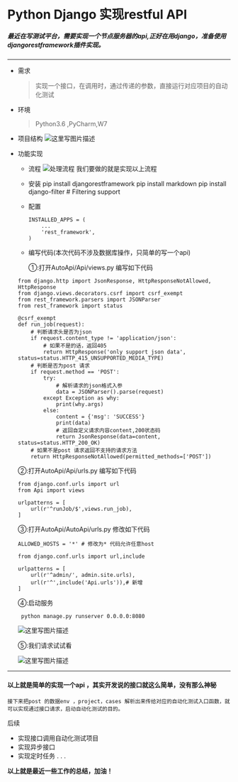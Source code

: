 # Python Django 实现restful API



##### 最近在写测试平台，需要实现一个节点服务器的api,正好在用django，准备使用djangorestframework插件实现。

* * *

* 需求

    > 实现一个接口，在调用时，通过传递的参数，直接运行对应项目的自动化测试

* 环境

    > Python3.6 ,PyCharm,W7

* 项目结构
    ![这里写图片描述](https://img-blog.csdn.net/20171012212000849?watermark/2/text/aHR0cDovL2Jsb2cuY3Nkbi5uZXQveGllXzA3MjM=/font/5a6L5L2T/fontsize/400/fill/I0JBQkFCMA==/dissolve/70/gravity/SouthEast)

* 功能实现

    * 流程
        ![处理流程](https://img-blog.csdn.net/20171012210553588?watermark/2/text/aHR0cDovL2Jsb2cuY3Nkbi5uZXQveGllXzA3MjM=/font/5a6L5L2T/fontsize/400/fill/I0JBQkFCMA==/dissolve/70/gravity/SouthEast)
        我们要做的就是实现以上流程

    * 安装
        pip install djangorestframework
        pip install markdown
        pip install django-filter # Filtering support

    * 配置

        ```
        INSTALLED_APPS = (
            ...
            'rest_framework',
        )
        ```

    * 编写代码(本次代码不涉及数据库操作，只简单的写一个api)

        ①:打开AutoApi/Api/views.py 编写如下代码

    ```
    from django.http import JsonResponse, HttpResponseNotAllowed, HttpResponse
    from django.views.decorators.csrf import csrf_exempt
    from rest_framework.parsers import JSONParser
    from rest_framework import status

    @csrf_exempt
    def run_job(request):
        # 判断请求头是否为json
        if request.content_type != 'application/json':  
            # 如果不是的话，返回405
            return HttpResponse('only support json data', status=status.HTTP_415_UNSUPPORTED_MEDIA_TYPE)
        # 判断是否为post 请求
        if request.method == 'POST':
            try:
                # 解析请求的json格式入参
                data = JSONParser().parse(request)
            except Exception as why:
                print(why.args)
            else:
                content = {'msg': 'SUCCESS'}
                print(data)
                # 返回自定义请求内容content,200状态码
                return JsonResponse(data=content, status=status.HTTP_200_OK)
        # 如果不是post 请求返回不支持的请求方法
        return HttpResponseNotAllowed(permitted_methods=['POST'])
    ```

    ②:打开AutoApi/Api/urls.py 编写如下代码

    ```
    from django.conf.urls import url
    from Api import views

    urlpatterns = [
        url(r'^runJob/$',views.run_job),
    ]
    ```

    ③:打开AutoApi/AutoApi/urls.py 修改如下代码

    ```
    ALLOWED_HOSTS = '*' # 修改为* 代码允许任意host

    from django.conf.urls import url,include

    urlpatterns = [
        url(r'^admin/', admin.site.urls),
        url(r'^',include('Api.urls')),# 新增
    ]
    ```

    ④:启动服务

    ```
     python manage.py runserver 0.0.0.0:8080

    ```

    ![这里写图片描述](https://img-blog.csdn.net/20171012214429268?watermark/2/text/aHR0cDovL2Jsb2cuY3Nkbi5uZXQveGllXzA3MjM=/font/5a6L5L2T/fontsize/400/fill/I0JBQkFCMA==/dissolve/70/gravity/SouthEast)

    ⑤:我们请求试试看

    ![这里写图片描述](https://img-blog.csdn.net/20171012215036214?watermark/2/text/aHR0cDovL2Jsb2cuY3Nkbi5uZXQveGllXzA3MjM=/font/5a6L5L2T/fontsize/400/fill/I0JBQkFCMA==/dissolve/70/gravity/SouthEast)

* * *

#### 以上就是简单的实现一个api ，其实开发说的接口就这么简单，没有那么神秘

```
接下来把post 的数据env ，project，cases 解析出来传给对应的自动化测试入口函数，就可以实现通过接口请求，启动自动化测试的目的。

```

后续

*   实现接口调用自动化测试项目
*   实现异步接口
*   实现定时任务
    .
    .
    .

**以上就是最近一些工作的总结，加油！**